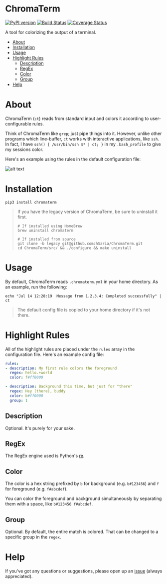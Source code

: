 # ChromaTerm

[![PyPI version](https://badge.fury.io/py/chromaterm.svg)](https://badge.fury.io/py/chromaterm) [![Build Status](https://travis-ci.org/hSaria/ChromaTerm.svg?branch=master)](https://travis-ci.org/hSaria/ChromaTerm) [![Coverage Status](https://coveralls.io/repos/github/hSaria/ChromaTerm/badge.svg)](https://coveralls.io/github/hSaria/ChromaTerm)

A tool for colorizing the output of a terminal.

-   [About](#about)
-   [Installation](#installation)
-   [Usage](#usage)
-   [Highlight Rules](#highlight-rules)
    -   [Description](#description)
    -   [RegEx](#regex)
    -   [Color](#color)
    -   [Group](#group)
-   [Help](#help)

# About

ChromaTerm (`ct`) reads from standard input and colors it according to user-configurable rules.

Think of ChromaTerm like `grep`; just pipe things into it. However, unlike other programs which line-buffer, `ct` works with interactive applications, like `ssh`. In fact, I have `ssh() { /usr/bin/ssh $* | ct; }` in my `.bash_profile` to give my sessions color.

Here's an example using the rules in the default configuration file:

![alt text](https://github.com/hSaria/ChromaTerm/raw/master/.github/junos-show-interface.png "Example output")

# Installation

```shell
pip3 install chromaterm
```

> If you have the legacy version of ChromaTerm, be sure to uninstall it first.
>
> ```shell
> # If installed using HomeBrew
> brew uninstall chromaterm
>
> # If installed from source
> git clone -b legacy git@github.com:hSaria/ChromaTerm.git
> cd ChromaTerm/src/ && ./configure && make uninstall
> ```

# Usage

By default, ChromaTerm reads `.chromaterm.yml` in your home directory. As an example, run the following:

```shell
echo "Jul 14 12:28:19  Message from 1.2.3.4: Completed successfully" | ct
```

> The default config file is copied to your home directory if it's not there.

# Highlight Rules

All of the highlight rules are placed under the `rules` array in the configuration file. Here's an example config file:

```yaml
rules:
- description: My first rule colors the foreground
  regex: hello.+world
  color: f#ff0000

- description: Background this time, but just for "there"
  regex: Hey (there), buddy
  color: b#ff0000
  group: 1
```

## Description

Optional. It's purely for your sake.

## RegEx

The RegEx engine used is Python's [re](https://docs.python.org/3/library/re.html).

## Color

The color is a hex string prefixed by `b` for background (e.g. `b#123456`) and `f` for foreground (e.g. `f#abcdef`).

You can color the foreground and background simultaneously by separating them with a space, like `b#123456 f#abcdef`.

## Group

Optional. By default, the entire match is colored. That can be changed to a specific group in the `regex`.

# Help

If you've got any questions or suggestions, please open up an [issue](https://github.com/hSaria/ChromaTerm/issues/new/choose) (always appreciated).
